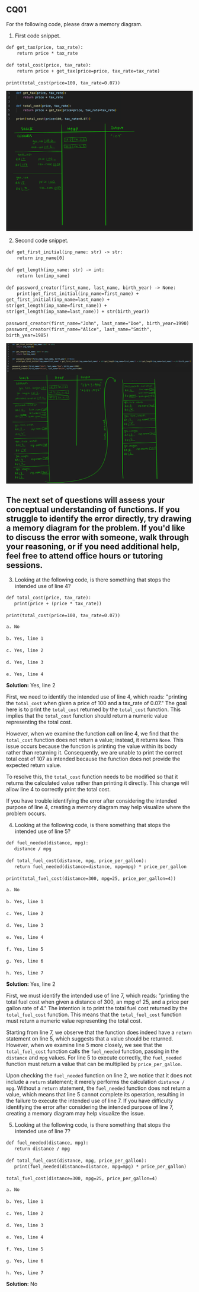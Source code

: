 ## CQ01

For the following code, please draw a memory diagram. 

1. First code snippet. 

~~~ {.plaintext}
def get_tax(price, tax_rate):
    return price * tax_rate

def total_cost(price, tax_rate):
    return price + get_tax(price=price, tax_rate=tax_rate)

print(total_cost(price=100, tax_rate=0.07))
~~~

![Solution](../../Assets/total_cost_tax.png)

2. Second code snippet. 

~~~ {.plaintext}
def get_first_initial(inp_name: str) -> str:
    return inp_name[0]

def get_length(inp_name: str) -> int:
    return len(inp_name)

def password_creator(first_name, last_name, birth_year) -> None:
    print(get_first_initial(inp_name=first_name) + get_first_initial(inp_name=last_name) + str(get_length(inp_name=first_name)) + str(get_length(inp_name=last_name)) + str(birth_year))

password_creator(first_name="John", last_name="Doe", birth_year=1990)
password_creator(first_name="Alice", last_name="Smith", birth_year=1985)
~~~

![Solution](../../Assets/password_create.png)


## The next set of questions will assess your conceptual understanding of functions. If you struggle to identify the error directly, try drawing a memory diagram for the problem. If you'd like to discuss the error with someone, walk through your reasoning, or if you need additional help, feel free to attend office hours or tutoring sessions.

3. Looking at the following code, is there something that stops the intended use of line 4? 

~~~ {.plaintext}
def total_cost(price, tax_rate):
   print(price + (price * tax_rate))

print(total_cost(price=100, tax_rate=0.07))
~~~

    a. No

    b. Yes, line 1

    c. Yes, line 2

    d. Yes, line 3

    e. Yes, line 4

**Solution:** Yes, line 2

First, we need to identify the intended use of line 4, which reads: "printing the `total_cost` when given a price of 100 and a tax_rate of 0.07." The goal here is to print the `total_cost` returned by the `total_cost` function. This implies that the `total_cost` function should return a numeric value representing the total cost.

However, when we examine the function call on line 4, we find that the `total_cost` function does not return a value; instead, it returns `None`. This issue occurs because the function is printing the value within its body rather than returning it. Consequently, we are unable to print the correct total cost of 107 as intended because the function does not provide the expected return value.

To resolve this, the `total_cost` function needs to be modified so that it returns the calculated value rather than printing it directly. This change will allow line 4 to correctly print the total cost.

If you have trouble identifying the error after considering the intended purpose of line 4, creating a memory diagram may help visualize where the problem occurs.


4. Looking at the following code, is there something that stops the intended use of line 5?

~~~ {.plaintext}
def fuel_needed(distance, mpg):
   distance / mpg

def total_fuel_cost(distance, mpg, price_per_gallon):
   return fuel_needed(distance=distance, mpg=mpg) * price_per_gallon

print(total_fuel_cost(distance=300, mpg=25, price_per_gallon=4))
~~~

    a. No

    b. Yes, line 1

    c. Yes, line 2

    d. Yes, line 3

    e. Yes, line 4

    f. Yes, line 5

    g. Yes, line 6

    h. Yes, line 7

**Solution:** Yes, line 2

First, we must identify the intended use of line 7, which reads: "printing the total fuel cost when given a distance of 300, an mpg of 25, and a price per gallon rate of 4." The intention is to print the total fuel cost returned by the `total_fuel_cost` function. This means that the `total_fuel_cost` function must return a numeric value representing the total cost.

Starting from line 7, we observe that the function does indeed have a `return` statement on line 5, which suggests that a value should be returned. However, when we examine line 5 more closely, we see that the `total_fuel_cost` function calls the `fuel_needed` function, passing in the `distance` and `mpg` values. For line 5 to execute correctly, the `fuel_needed` function must return a value that can be multiplied by `price_per_gallon`.

Upon checking the `fuel_needed` function on line 2, we notice that it does not include a `return` statement; it merely performs the calculation `distance / mpg`. Without a `return` statement, the `fuel_needed` function does not return a value, which means that line 5 cannot complete its operation, resulting in the failure to execute the intended use of line 7. If you have difficulty identifying the error after considering the intended purpose of line 7, creating a memory diagram may help visualize the issue.


5. Looking at the following code, is there something that stops the intended use of line 7?

~~~ {.plaintext}
def fuel_needed(distance, mpg):
   return distance / mpg

def total_fuel_cost(distance, mpg, price_per_gallon):
   print(fuel_needed(distance=distance, mpg=mpg) * price_per_gallon)

total_fuel_cost(distance=300, mpg=25, price_per_gallon=4)
~~~

    a. No

    b. Yes, line 1

    c. Yes, line 2

    d. Yes, line 3

    e. Yes, line 4

    f. Yes, line 5

    g. Yes, line 6

    h. Yes, line 7

**Solution:** No
